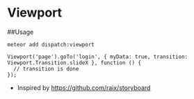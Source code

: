 Viewport
======

##Usage

`meteor add dispatch:viewport`

```
Viewport('page').goTo('login', { myData: true, transition: Viewport.Transition.slideX }, function () {
  // transition is done
});
```

* Inspired by https://github.com/raix/storyboard
